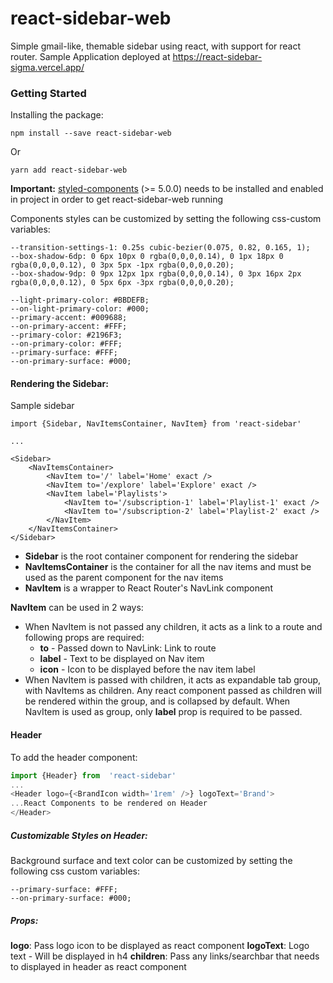 # react-sidebar-web

 

Simple gmail-like, themable sidebar using react, with support for react router.
Sample Application deployed at https://react-sidebar-sigma.vercel.app/

### Getting Started
Installing the package:
~~~
npm install --save react-sidebar-web
~~~
Or
~~~
yarn add react-sidebar-web
~~~
**Important:** [styled-components](https://styled-components.com/) (>= 5.0.0) needs to be installed and enabled in project in order to get react-sidebar-web running

Components styles can be customized by setting the following css-custom variables:
~~~
--transition-settings-1: 0.25s cubic-bezier(0.075, 0.82, 0.165, 1);
--box-shadow-6dp: 0 6px 10px 0 rgba(0,0,0,0.14), 0 1px 18px 0 rgba(0,0,0,0.12), 0 3px 5px -1px rgba(0,0,0,0.20);
--box-shadow-9dp: 0 9px 12px 1px rgba(0,0,0,0.14), 0 3px 16px 2px rgba(0,0,0,0.12), 0 5px 6px -3px rgba(0,0,0,0.20);

--light-primary-color: #BBDEFB;
--on-light-primary-color: #000;
--primary-accent: #009688;
--on-primary-accent: #FFF;
--primary-color: #2196F3;
--on-primary-color: #FFF;
--primary-surface: #FFF;
--on-primary-surface: #000;
~~~

#### Rendering the Sidebar:

Sample sidebar
~~~
import {Sidebar, NavItemsContainer, NavItem} from 'react-sidebar'

...

<Sidebar>
    <NavItemsContainer>
        <NavItem to='/' label='Home' exact />
        <NavItem to='/explore' label='Explore' exact />
        <NavItem label='Playlists'>
            <NavItem to='/subscription-1' label='Playlist-1' exact />
            <NavItem to='/subscription-2' label='Playlist-2' exact />
        </NavItem>
    </NavItemsContainer>
</Sidebar>
~~~

- **Sidebar** is the root container component for rendering the sidebar
- **NavItemsContainer** is the container for all the nav items and must be used as the parent component for the nav items
- **NavItem** is a wrapper to React Router's NavLink component

**NavItem** can be used in 2 ways:

- When NavItem is not passed any children, it acts as a link to a route and following props are required:
	- **to** - Passed down to NavLink: Link to route
	- **label** - Text to be displayed on Nav item
	- **icon** - Icon to be displayed before the nav item label
- When NavItem is passed with children, it acts as expandable tab group, with NavItems as children. Any react component passed as children will be rendered within the group, and is collapsed by default. When NavItem is used as group, only **label** prop is required to be passed.

#### Header
To add the header component:
```js
import {Header} from  'react-sidebar'
...
<Header logo={<BrandIcon width='1rem' />} logoText='Brand'>
...React Components to be rendered on Header
</Header>
```
##### Customizable Styles on Header: 
Background surface and text color can be customized by setting the following css custom variables:
~~~
--primary-surface: #FFF;
--on-primary-surface: #000;
~~~  
##### Props:
**logo**: Pass logo icon to be displayed as react component
**logoText**: Logo text - Will be displayed in h4
**children**: Pass any links/searchbar that needs to displayed in header as react component

